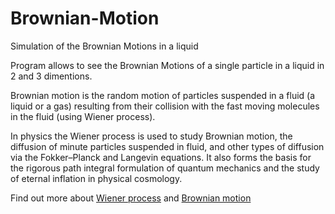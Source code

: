 # Brownian-Motion
Simulation of the Brownian Motions in a liquid

Program allows to see the Brownian Motions of a single particle in a liquid in 2 and 3 dimentions.

Brownian motion is the random motion of particles suspended in a fluid (a liquid or a gas) resulting from their collision with the fast moving molecules in the fluid (using Wiener process).

In physics the Wiener process is used to study Brownian motion, the diffusion of minute particles suspended in fluid, and other types of diffusion via the Fokker–Planck and Langevin equations. It also forms the basis for the rigorous path integral formulation of quantum mechanics and the study of eternal inflation in physical cosmology.

Find out more about [Wiener process](https://en.wikipedia.org/wiki/Wiener_process) and [Brownian motion](https://en.wikipedia.org/wiki/Brownian_motion)


